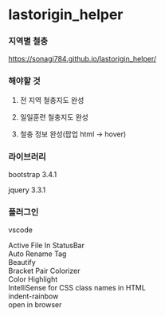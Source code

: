 # lastorigin_helper

### 지역별 철충 

https://sonagi784.github.io/lastorigin_helper/

### 해야할 것

1. 전 지역 철충지도 완성

2. 일일훈련 철충지도 완성

3. 철충 정보 완성(팝업 html -> hover)

### 라이브러리

bootstrap 3.4.1

jquery 3.3.1

### 플러그인

vscode

Active File In StatusBar  
Auto Rename Tag  
Beautify  
Bracket Pair Colorizer  
Color Highlight  
IntelliSense for CSS class names in HTML  
indent-rainbow  
open in browser  

